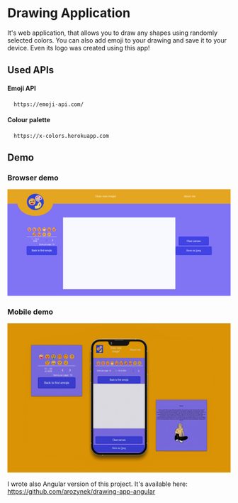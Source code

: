 # Drawing Application

It's web application, that allows you to draw any shapes using randomly selected colors. You can also add emoji to your drawing and save it to your device.
Even its logo was created using this app!

## Used APIs

#### Emoji API

```http
  https://emoji-api.com/
```

#### Colour palette

```http
  https://x-colors.herokuapp.com
```

## Demo

### Browser demo

![App screenshot](/images/drawing-emoji.png "Drawing App screenshot")

### Mobile demo

![App screenshot](/images/drawing-emoji-mobile.jpg "Drawing App screenshot")

I wrote also Angular version of this project. It's available here: https://github.com/arozynek/drawing-app-angular
